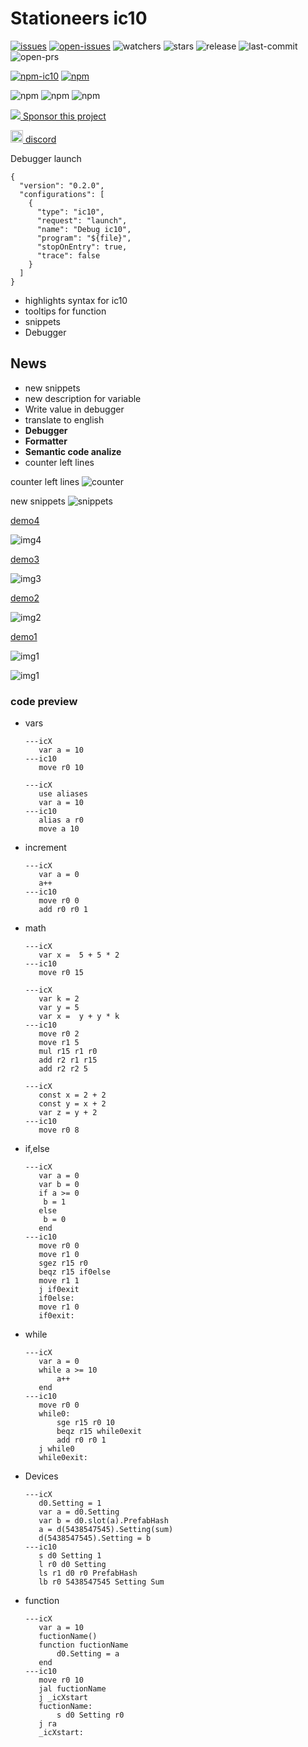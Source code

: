 # Stationeers ic10

[![issues](https://badgen.net/github/issues/Traineratwot/vscode-stationeers-ic10/)](https://github.com/Traineratwot/vscode-stationeers-ic10/issues?q=is%3Aissue)
[![open-issues](https://badgen.net/github/open-issues/Traineratwot/vscode-stationeers-ic10/)](https://github.com/Traineratwot/vscode-stationeers-ic10/issues)
![watchers](https://badgen.net/github/watchers/Traineratwot/vscode-stationeers-ic10/)
![stars](https://badgen.net/github/stars/Traineratwot/vscode-stationeers-ic10/)
![release](https://badgen.net/github/release/Traineratwot/vscode-stationeers-ic10/)
![last-commit](https://badgen.net/github/last-commit/Traineratwot/vscode-stationeers-ic10/)
![open-prs](https://badgen.net/github/open-prs/Traineratwot/vscode-stationeers-ic10/)

[![npm-ic10](https://badgen.net/npm/v/ic10?label=npm-ic10)](https://www.npmjs.com/package/ic10)
[![npm](https://badgen.net/vs-marketplace/v/Traineratwot.stationeers-ic10)](https://marketplace.visualstudio.com/items?itemName=Traineratwot.stationeers-ic10)

![npm](https://badgen.net/vs-marketplace/d/Traineratwot.stationeers-ic10)
![npm](https://badgen.net/vs-marketplace/i/Traineratwot.stationeers-ic10)
![npm](https://badgen.net/vs-marketplace/rating/Traineratwot.stationeers-ic10)

[![](https://i.imgur.com/cl0Xbq1.png)  Sponsor this project](https://www.patreon.com/traineratwot)

[<img src="https://discord.com/assets/847541504914fd33810e70a0ea73177e.ico" width="20"> discord](https://discord.gg/KSVjXufkA9)


Debugger launch

```json5
{
  "version": "0.2.0",
  "configurations": [
    {
      "type": "ic10",
      "request": "launch",
      "name": "Debug ic10",
      "program": "${file}",
      "stopOnEntry": true,
      "trace": false
    }
  ]
}

```

- highlights syntax for ic10
- tooltips for function
- snippets
- Debugger

## News
- new snippets
- new description for variable
- Write value in debugger 
- translate to english
- **Debugger**
- **Formatter**
- **Semantic code analize**
- counter left lines

counter left lines
![counter](https://i.imgur.com/Y2MHtew.jpg)


new snippets
![snippets](https://i.imgur.com/Aokz1an.jpg)

[demo4](https://youtu.be/hYm49tz8V0A)

![img4](https://i.imgur.com/1H5azvo.gif)

[demo3](https://youtu.be/klg56OXbM3Q)

![img3](https://i.imgur.com/OYCpN7Z.gif)

[demo2](https://youtu.be/ims5SBcao64)

![img2](https://i.imgur.com/KQY21h6.gif)

[demo1](https://youtu.be/KAYrX01RgmA)

![img1](https://i.imgur.com/F1sGrVy.gif)

![img1](https://i.imgur.com/phOgb3n.jpeg)


### code preview

- vars
    ```
    ---icX
       var a = 10
    ---ic10
       move r0 10
    ```
    ```
    ---icX
       use aliases
       var a = 10
    ---ic10
       alias a r0
       move a 10
    ```
- increment
    ```
    ---icX
       var a = 0
       a++
    ---ic10
       move r0 0
       add r0 r0 1
    ```
- math

  ```
  ---icX
     var x =  5 + 5 * 2 
  ---ic10
     move r0 15
  ```
  ```
  ---icX
     var k = 2
     var y = 5
     var x =  y + y * k
  ---ic10
     move r0 2
     move r1 5
     mul r15 r1 r0
     add r2 r1 r15
     add r2 r2 5
  ```

  ```
  ---icX
     const x = 2 + 2
     const y = x + 2
     var z = y + 2
  ---ic10
     move r0 8
  ```

- if,else
    ```
    ---icX
       var a = 0
       var b = 0
       if a >= 0
        b = 1
       else
        b = 0
       end
    ---ic10
       move r0 0
       move r1 0
       sgez r15 r0
       beqz r15 if0else
       move r1 1
       j if0exit
       if0else:
       move r1 0
       if0exit:
    ```

- while
    ```
    ---icX
       var a = 0
       while a >= 10
           a++
       end
    ---ic10
       move r0 0
       while0:
           sge r15 r0 10
           beqz r15 while0exit
           add r0 r0 1
       j while0
       while0exit:
    ```
- Devices
    ```
    ---icX
       d0.Setting = 1
       var a = d0.Setting
       var b = d0.slot(a).PrefabHash
       a = d(5438547545).Setting(sum)
       d(5438547545).Setting = b
    ---ic10
       s d0 Setting 1
       l r0 d0 Setting
       ls r1 d0 r0 PrefabHash
       lb r0 5438547545 Setting Sum
    ```

- function
    ```
    ---icX
       var a = 10
       fuctionName()
       function fuctionName
           d0.Setting = a
       end
    ---ic10
       move r0 10
       jal fuctionName
       j _icXstart
       fuctionName:
           s d0 Setting r0
       j ra
       _icXstart:
    ```

